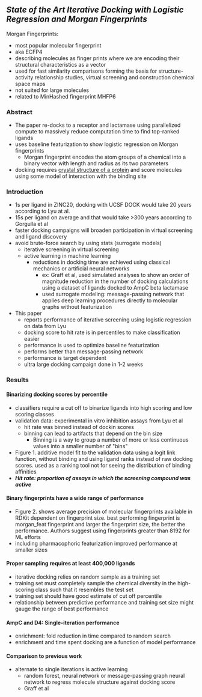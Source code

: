 ## *State of the Art Iterative Docking with Logistic Regression and Morgan Fingerprints*

Morgan Fingerprints: 
- most popular molecular fingerprint
- aka ECFP4
- describing molecules as finger prints where we  are encoding their structural characteristics as a vector
- used for fast similarity comparisons forming the basis for structure-activity relationship studies, virtual screening and construction chemical space maps 
- not suited for large molecules
- related to MinHashed fingerprint MHFP6
### Abstract
- The paper re-docks to a receptor and lactamase using parallelized compute to massively reduce computation time to find top-ranked ligands 
- uses baseline featurization to show logistic regression on Morgan fingerprints 
	- Morgan fingerprint encodes the atom groups of a chemical into a binary vector with length and radius as its two parameters
- docking requires [crystal structure of a protein](gaps_ideas#martin_2021#idea1) and score molecules using some model of interaction with the binding site 
### Introduction
- 1s per ligand in ZINC20, docking with UCSF DOCK would take 20 years according to Lyu at al.
- 15s per ligand on average and that would take >300 years according to Gorgulla et al
- faster docking campaigns will broaden participation in virtual screening and ligand discovery
- avoid brute-force search by using stats (surrogate models)
	- iterative screening in virtual screening 
	- active learning in machine learning
		- reductions in docking time are achieved using classical mechanics or artificial neural networks 
			- ex: Graff et al, used simulated analyses to show an order of magnitude reduction in the number of docking calculations using a dataset of ligands docked to AmpC beta lactamase 
			- used surrogate modeling: message-passing network that applies deep learning procedures directly to molecular graphs without featurization 
- This paper
	- reports performance of iterative screening using logistic regression on data from Lyu
	- docking score to hit rate is in percentiles to make classification easier
	- performance is used to optimize baseline featurization 
	- performs better than message-passing network 
	- performance is target dependent 
	- ultra large docking campaign done in 1-2 weeks
### Results
#### Binarizing docking scores by percentile 
- classifiers require a cut off to binarize ligands into high scoring and low scoring classes 
- validation data: experimental in vitro inhibition assays from Lyu et al
	- hit rate was binned instead of dockin scores
	- binning can lead to artifacts that depend on the bin size 
		-   Binning is a way to group a number of more or less continuous values into a smaller number of "bins"
- Figure 1. additive model fit to the validation data using a logit link function, without binding and using ligand ranks instead of raw docking scores. used as a ranking tool not for seeing the distribution of binding affinities 
- ***Hit rate: proportion of assays in which the screening compound was active*** 
#### Binary fingerprints have a wide range of performance 
- Figure 2. shows average precision of molecular fingerprints available in RDKit dependent on fingerprint size. best performing fingerprint is morgan_feat fingerprint and larger the fingerprint size, the better the performance. Authors suggest using fingerprints greater than 8192 for ML efforts
- including pharmacophoric featurization improved performance at smaller sizes 
#### Proper sampling requires at least 400,000 ligands
- iterative docking relies on random sample as a training set
- training set must completely sample the chemical diversity in the high-scoring class such that it resembles the test set 
- training set should have good estimate of cut off percentile 
- relationship between predictive performance and training set size might gauge the range of best performance 
#### AmpC and D4: Single-iteration performance 
- enrichment: fold reduction in time compared to random search 
- enrichment and time spent docking are a function of model performance 
#### Comparison to previous work 
- alternate to single iterations is active learning 
	- random forest, neural network or message-passing graph neural network to regress molecule structure against docking score 
	- Graff et al
